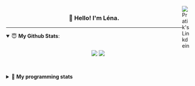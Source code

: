 <!--
<a href="https://twitter.com" target="_blank" rel="nofollow">
 <img align="right" alt="Pratik's Twitter" width="22px" src="https://cdn.jsdelivr.net/npm/simple-icons@v3/icons/twitter.svg" />
</a> 

-->
<a href="https://www.linkedin.com/in/lenagiacalone/" target="_blank" rel="nofollow">
 <img align="right" alt="Pratik's Linkdein" width="22px" src="https://cdn.jsdelivr.net/npm/simple-icons@v3/icons/linkedin.svg" />
</a>



<h3 align="center">👋 Hello! I'm Léna.</h3>

---

<!--
**lgiacalo/lgiacalo** is a ✨ _special_ ✨ repository because its `README.md` (this file) appears on your GitHub profile.

Here are some ideas to get you started:

- 🔭 I’m currently working on ...
- 🌱 I’m currently learning ...
- 👯 I’m looking to collaborate on ...
- 🤔 I’m looking for help with ...
- 💬 Ask me about ...
- 📫 How to reach me: ...
- 😄 Pronouns: ...
- ⚡ Fun fact: ...
-->

<details open>
 <summary> 😇 <b>My Github Stats</b>: </summary>
<br>
<p align = "center">
  <img src = "https://github-readme-stats.vercel.app/api?username=lgiacalo&show_icons=true&theme=nord" width="420">
  <img src = "https://github-readme-stats.vercel.app/api/top-langs/?username=lgiacalo&layout=compact&theme=nord">
</p>
 
<br>
<p align = "center">
  <imp src = "https://github-readme-stats.vercel.app/api/wakatime?username=lgiacalo&theme=nord">
</p>

</details>

<details>
 <summary>🤖 <b>My programming stats</b></summary>
 <br>
 
<!--START_SECTION:waka-->
![Lines of code](https://img.shields.io/badge/From%20Hello%20World%20I%27ve%20Written-956669%20lines%20of%20code-blue)

**🐱 My Github Data** 

> 🏆 680 Contributions in the Year 2021
 > 
> 📦 297.0 kB Used in Github's Storage 
 > 
> 🚫 Not Opted to Hire
 > 
> 📜 44 Public Repositories 
 > 
> 🔑 33 Private Repositories  
 > 
**I'm an Early 🐤** 

```text
🌞 Morning    234 commits    ████░░░░░░░░░░░░░░░░░░░░░   17.16% 
🌆 Daytime    545 commits    ██████████░░░░░░░░░░░░░░░   39.96% 
🌃 Evening    483 commits    ████████░░░░░░░░░░░░░░░░░   35.41% 
🌙 Night      102 commits    █░░░░░░░░░░░░░░░░░░░░░░░░   7.48%

```
📅 **I'm Most Productive on Thursday** 

```text
Monday       213 commits    ████░░░░░░░░░░░░░░░░░░░░░   15.62% 
Tuesday      139 commits    ██░░░░░░░░░░░░░░░░░░░░░░░   10.19% 
Wednesday    262 commits    ████░░░░░░░░░░░░░░░░░░░░░   19.21% 
Thursday     287 commits    █████░░░░░░░░░░░░░░░░░░░░   21.04% 
Friday       217 commits    ████░░░░░░░░░░░░░░░░░░░░░   15.91% 
Saturday     80 commits     █░░░░░░░░░░░░░░░░░░░░░░░░   5.87% 
Sunday       166 commits    ███░░░░░░░░░░░░░░░░░░░░░░   12.17%

```


📊 **This Week I Spent My Time On** 

```text
⌚︎ Time Zone: Europe/Paris

💬 Programming Languages: 
JavaScript               20 hrs 42 mins      █████████████████████░░░░   84.6% 
Markdown                 3 hrs 8 mins        ███░░░░░░░░░░░░░░░░░░░░░░   12.85% 
Other                    19 mins             ░░░░░░░░░░░░░░░░░░░░░░░░░   1.31% 
JSON                     18 mins             ░░░░░░░░░░░░░░░░░░░░░░░░░   1.24%

🔥 Editors: 
VS Code                  24 hrs 28 mins      █████████████████████████   100.0%

🐱‍💻 Projects: 
augmentation_capital     14 hrs 52 mins      ███████████████░░░░░░░░░░   60.8% 
pappers-engine           7 hrs 6 mins        ███████░░░░░░░░░░░░░░░░░░   29.02% 
works                    2 hrs 27 mins       ██░░░░░░░░░░░░░░░░░░░░░░░   10.07% 
pappers-importers        1 min               ░░░░░░░░░░░░░░░░░░░░░░░░░   0.11%

💻 Operating System: 
Mac                      24 hrs 28 mins      █████████████████████████   100.0%

```

**I Mostly Code in C** 

```text
C                        26 repos            ████████░░░░░░░░░░░░░░░░░   32.91% 
JavaScript               14 repos            ████░░░░░░░░░░░░░░░░░░░░░   17.72% 
HTML                     8 repos             ██░░░░░░░░░░░░░░░░░░░░░░░   10.13% 
Shell                    8 repos             ██░░░░░░░░░░░░░░░░░░░░░░░   10.13% 
C++                      4 repos             █░░░░░░░░░░░░░░░░░░░░░░░░   5.06%

```


**Timeline**

![Chart not found](https://raw.githubusercontent.com/lgiacalo/lgiacalo/main/charts/bar_graph.png) 


 Last Updated on 14/06/2021
<!--END_SECTION:waka-->

</details>
